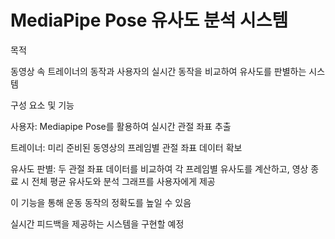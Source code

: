 # MediaPipe Pose 유사도 분석 시스템

목적

동영상 속 트레이너의 동작과 사용자의 실시간 동작을 비교하여 유사도를 판별하는 시스템


구성 요소 및 기능

사용자: Mediapipe Pose를 활용하여 실시간 관절 좌표 추출

트레이너: 미리 준비된 동영상의 프레임별 관절 좌표 데이터 확보

유사도 판별: 두 관절 좌표 데이터를 비교하여 각 프레임별 유사도를 계산하고, 영상 종료 시 전체 평균 유사도와 분석 그래프를 사용자에게 제공

이 기능을 통해 운동 동작의 정확도를 높일 수 있음


실시간 피드백을 제공하는 시스템을 구현할 예정
